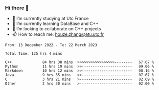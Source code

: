 ### Hi there 👋
- 🔭 I’m currently studying at Utc France
- 🌱 I’m currently learning DataBase and C++
- 👯 I’m looking to collaborate on C++ projects
- 📫 How to reach me: houze.zhang@etu.utc.fr

<!--START_SECTION:waka-->

```text
From: 13 December 2022 - To: 22 March 2023

Total Time: 125 hrs 4 mins

C++              84 hrs 38 mins  >>>>>>>>>>>>>>>>>--------   67.67 %
Python           11 hrs 19 mins  >>-----------------------   09.06 %
Markdown         10 hrs 12 mins  >>-----------------------   08.16 %
Java             9 hrs 35 mins   >>-----------------------   07.67 %
C                3 hrs 21 mins   >------------------------   02.69 %
Other            2 hrs 30 mins   >------------------------   02.00 %
```

<!--END_SECTION:waka-->

